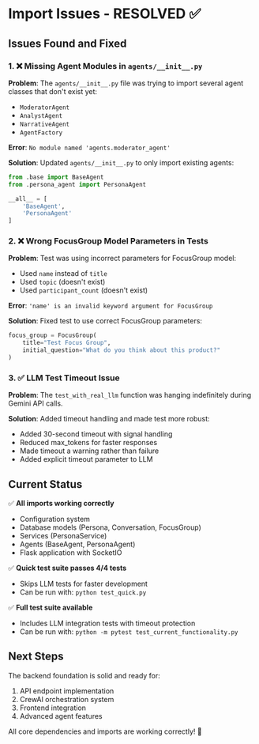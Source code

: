 # Import Issues - RESOLVED ✅

## Issues Found and Fixed

### 1. ❌ Missing Agent Modules in `agents/__init__.py`
**Problem**: The `agents/__init__.py` file was trying to import several agent classes that don't exist yet:
- `ModeratorAgent`
- `AnalystAgent` 
- `NarrativeAgent`
- `AgentFactory`

**Error**: `No module named 'agents.moderator_agent'`

**Solution**: Updated `agents/__init__.py` to only import existing agents:
```python
from .base import BaseAgent
from .persona_agent import PersonaAgent

__all__ = [
    'BaseAgent',
    'PersonaAgent'
]
```

### 2. ❌ Wrong FocusGroup Model Parameters in Tests
**Problem**: Test was using incorrect parameters for FocusGroup model:
- Used `name` instead of `title`
- Used `topic` (doesn't exist)
- Used `participant_count` (doesn't exist)

**Error**: `'name' is an invalid keyword argument for FocusGroup`

**Solution**: Fixed test to use correct FocusGroup parameters:
```python
focus_group = FocusGroup(
    title="Test Focus Group",
    initial_question="What do you think about this product?"
)
```

### 3. ✅ LLM Test Timeout Issue
**Problem**: The `test_with_real_llm` function was hanging indefinitely during Gemini API calls.

**Solution**: Added timeout handling and made test more robust:
- Added 30-second timeout with signal handling
- Reduced max_tokens for faster responses
- Made timeout a warning rather than failure
- Added explicit timeout parameter to LLM

## Current Status

✅ **All imports working correctly**
- Configuration system
- Database models (Persona, Conversation, FocusGroup)
- Services (PersonaService) 
- Agents (BaseAgent, PersonaAgent)
- Flask application with SocketIO

✅ **Quick test suite passes 4/4 tests**
- Skips LLM tests for faster development
- Can be run with: `python test_quick.py`

✅ **Full test suite available**
- Includes LLM integration tests with timeout protection
- Can be run with: `python -m pytest test_current_functionality.py`

## Next Steps

The backend foundation is solid and ready for:
1. API endpoint implementation
2. CrewAI orchestration system
3. Frontend integration
4. Advanced agent features

All core dependencies and imports are working correctly! 🚀 